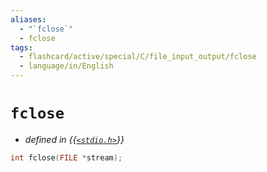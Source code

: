 ```yaml
---
aliases:
  - "`fclose`"
  - fclose
tags:
  - flashcard/active/special/C/file_input_output/fclose
  - language/in/English
---
```


# `fclose`

- _defined in {{[`<stdio.h>`](../../../general/C%20file%20input_output.md)}}_ <!--SR:!2025-06-21,342,310-->

```C
int fclose(FILE *stream);
```
